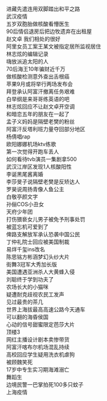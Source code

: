 进藏先遣连用双脚踏出和平之路  
武汉疫情  
五岁双胞胎做核酸看懵医生  
90后情侣退房后把边牧遗弃在出租屋  
赵文卓 我们相处的很好  
阿里女员工案王某文被指定居所监视居住  
林志炫的编辑记录  
嗨放派追太阳的人  
70后海王10年骗财近千万  
做核酸检测意外查出舌根癌  
苹果9月或将举行两场发布会  
拜登承认阿富汗撤离任务艰难  
白举纲是来哥哥练英语的吧  
林志炫回应不让赵文卓开空调  
和暗恋五年的朋友在一起了  
孟子义妈妈是隔壁老樊的粉丝  
阿富汗反塔利班力量夺回部分地区  
杨倩唱rap  
欧阳娜娜机场ktv练歌  
第一次觉得开跑车丢人  
如何看待tvb演员一集剧拿500  
武汉江岸区发现1人核酸阳性  
李诞黑尾酱离婚  
李莎旻子说隔壁老樊是反矫达人  
罗昊说周扬青像人鱼公主  
白敬亭颜文字  
孙俪COS小丑女  
天府少年团  
打伤猥亵女儿男子被免予刑事处罚  
被蓝忘机可爱到了  
俾路支解放军承认恐袭中国公民  
丁仲礼院士回应被美国制裁  
易烊千玺ins改名  
陈思铭方彬涵梦幻头纱大片  
街舞3冠军大秀加长版  
美国遭遇亚洲杀人大黄蜂入侵  
刘聪终于学到功夫了  
农场长大的小猫咪  
疑遭耐克歧视农民工发声  
见过最贵的茶几  
世界上海拔最高高速公路今天通车  
可以翻的海昏侯国  
心动的信号甜蜜限定芭莎大片  
顶楼3  
网红主播设计剧本卖惨带货  
阿富汗喀布尔机场混乱持续  
高校回应学生疑用洗衣机虐狗  
被顾魏笑死  
17岁中专生实习期海滩溺亡  
舞蹈生  
边境民警一巴掌拍死100多只蚊子  
上海疫情  
